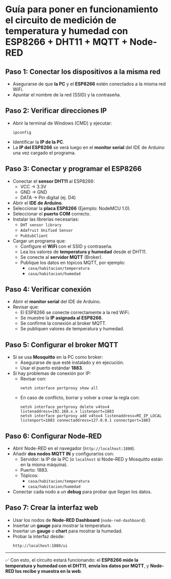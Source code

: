 # Guía para poner en funcionamiento el circuito de medición de temperatura y humedad con ESP8266 + DHT11 + MQTT + Node-RED

## Paso 1: Conectar los dispositivos a la misma red
- Asegurarse de que **la PC** y el **ESP8266** estén conectados a la misma red WiFi.  
- Apuntar el nombre de la red (SSID) y la contraseña.  

## Paso 2: Verificar direcciones IP
- Abrir la terminal de Windows (CMD) y ejecutar:  
  ```
  ipconfig
  ```  
- Identificar la **IP de la PC**.  
- La **IP del ESP8266** se verá luego en el **monitor serial** del IDE de Arduino una vez cargado el programa.  

## Paso 3: Conectar y programar el ESP8266
- Conectar el **sensor DHT11** al ESP8266:  
  - VCC → 3.3V  
  - GND → GND  
  - DATA → Pin digital (ej. D4)  
- Abrir el **IDE de Arduino**.  
- Seleccionar la **placa ESP8266** (Ejemplo: NodeMCU 1.0).  
- Seleccionar el **puerto COM** correcto.  
- Instalar las librerías necesarias:  
  - `DHT sensor library`  
  - `Adafruit Unified Sensor`  
  - `PubSubClient`  
- Cargar un programa que:  
  - Configure el **WiFi** con el SSID y contraseña.  
  - Lea los valores de **temperatura y humedad** desde el DHT11.  
  - Se conecte al **servidor MQTT** (Broker).  
  - Publique los datos en tópicos MQTT, por ejemplo:  
    - `casa/habitacion/temperatura`  
    - `casa/habitacion/humedad`  

## Paso 4: Verificar conexión
- Abrir el **monitor serial** del IDE de Arduino.  
- Revisar que:  
  - El ESP8266 se conecte correctamente a la red WiFi.  
  - Se muestre la **IP asignada al ESP8266**.  
  - Se confirme la conexión al broker MQTT.  
  - Se publiquen valores de temperatura y humedad.  

## Paso 5: Configurar el broker MQTT
- Si se usa **Mosquitto** en la PC como broker:  
  - Asegurarse de que esté instalado y en ejecución.  
  - Usar el puerto estándar **1883**.  
- Si hay problemas de conexión por IP:  
  - Revisar con:  
    ```
    netsh interface portproxy show all
    ```  
  - En caso de conflicto, borrar y volver a crear la regla con:  
    ```
    netsh interface portproxy delete v4tov4 listenaddress=192.168.x.x listenport=1883
    netsh interface portproxy add v4tov4 listenaddress=MI_IP_LOCAL listenport=1883 connectaddress=127.0.0.1 connectport=1883
    ```  

## Paso 6: Configurar Node-RED
- Abrir Node-RED en el navegador (`http://localhost:1880`).  
- Añadir **dos nodos MQTT IN** y configurarlos con:  
  - Servidor: la IP de la PC (o `localhost` si Node-RED y Mosquitto están en la misma máquina).  
  - Puerto: 1883.  
  - Tópicos:  
    - `casa/habitacion/temperatura`  
    - `casa/habitacion/humedad`  
- Conectar cada nodo a un **debug** para probar que llegan los datos.  

## Paso 7: Crear la interfaz web
- Usar los nodos de **Node-RED Dashboard** (`node-red-dashboard`).  
- Insertar un **gauge** para mostrar la temperatura.  
- Insertar un **gauge** o **chart** para mostrar la humedad.  
- Probar la interfaz desde:  
  ```
  http://localhost:1880/ui
  ```  

---
✅ Con esto, el circuito estará funcionando: el **ESP8266 mide la temperatura y humedad con el DHT11**, **envía los datos por MQTT**, y **Node-RED los recibe y muestra en la web**.  
